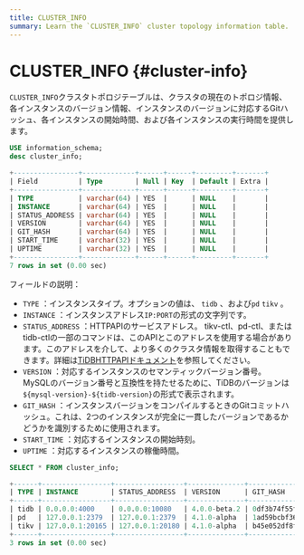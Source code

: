 ```yaml
---
title: CLUSTER_INFO
summary: Learn the `CLUSTER_INFO` cluster topology information table.
---
```


# CLUSTER_INFO {#cluster-info}

`CLUSTER_INFO`クラスタトポロジテーブルは、クラスタの現在のトポロジ情報、各インスタンスのバージョン情報、インスタンスのバージョンに対応するGitハッシュ、各インスタンスの開始時間、および各インスタンスの実行時間を提供します。


```sql
USE information_schema;
desc cluster_info;
```

```sql
+----------------+-------------+------+------+---------+-------+
| Field          | Type        | Null | Key  | Default | Extra |
+----------------+-------------+------+------+---------+-------+
| TYPE           | varchar(64) | YES  |      | NULL    |       |
| INSTANCE       | varchar(64) | YES  |      | NULL    |       |
| STATUS_ADDRESS | varchar(64) | YES  |      | NULL    |       |
| VERSION        | varchar(64) | YES  |      | NULL    |       |
| GIT_HASH       | varchar(64) | YES  |      | NULL    |       |
| START_TIME     | varchar(32) | YES  |      | NULL    |       |
| UPTIME         | varchar(32) | YES  |      | NULL    |       |
+----------------+-------------+------+------+---------+-------+
7 rows in set (0.00 sec)
```

フィールドの説明：

-   `TYPE` ：インスタンスタイプ。オプションの値は、 `tidb` 、および`pd` `tikv` 。
-   `INSTANCE` ：インスタンスアドレス`IP:PORT`の形式の文字列です。
-   `STATUS_ADDRESS` ：HTTPAPIのサービスアドレス。 tikv-ctl、pd-ctl、またはtidb-ctlの一部のコマンドは、このAPIとこのアドレスを使用する場合があります。このアドレスを介して、より多くのクラスタ情報を取得することもできます。詳細は[TiDBHTTPAPIドキュメント](https://github.com/pingcap/tidb/blob/master/docs/tidb_http_api.md)を参照してください。
-   `VERSION` ：対応するインスタンスのセマンティックバージョン番号。 MySQLのバージョン番号と互換性を持たせるために、TiDBのバージョンは`${mysql-version}-${tidb-version}`の形式で表示されます。
-   `GIT_HASH` ：インスタンスバージョンをコンパイルするときのGitコミットハッシュ。これは、2つのインスタンスが完全に一貫したバージョンであるかどうかを識別するために使用されます。
-   `START_TIME` ：対応するインスタンスの開始時刻。
-   `UPTIME` ：対応するインスタンスの稼働時間。


```sql
SELECT * FROM cluster_info;
```

```sql
+------+-----------------+-----------------+--------------+------------------------------------------+---------------------------+---------------------+
| TYPE | INSTANCE        | STATUS_ADDRESS  | VERSION      | GIT_HASH                                 | START_TIME                | UPTIME              |
+------+-----------------+-----------------+--------------+------------------------------------------+---------------------------+---------------------+
| tidb | 0.0.0.0:4000    | 0.0.0.0:10080   | 4.0.0-beta.2 | 0df3b74f55f8f8fbde39bbd5d471783f49dc10f7 | 2020-07-05T09:25:53-06:00 | 26h39m4.352862693s  |
| pd   | 127.0.0.1:2379  | 127.0.0.1:2379  | 4.1.0-alpha  | 1ad59bcbf36d87082c79a1fffa3b0895234ac862 | 2020-07-05T09:25:47-06:00 | 26h39m10.352868103s |
| tikv | 127.0.0.1:20165 | 127.0.0.1:20180 | 4.1.0-alpha  | b45e052df8fb5d66aa8b3a77b5c992ddbfbb79df | 2020-07-05T09:25:50-06:00 | 26h39m7.352869963s  |
+------+-----------------+-----------------+--------------+------------------------------------------+---------------------------+---------------------+
3 rows in set (0.00 sec)
```
